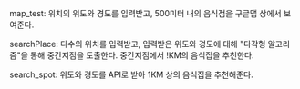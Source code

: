 map_test: 위치의 위도와 경도를 입력받고, 500미터 내의 음식점을 구글맵 상에서 보여준다.

searchPlace: 다수의 위치를 입력받고, 입력받은 위도와 경도에 대해 "다각형 알고리즘"을 통해 중간지점을 도출한다. 중간지점에서 !KM의 음식집을 추천한다.

search_spot: 위도와 경도를 API로 받아 1KM 상의 음식집을 추천해준다.
